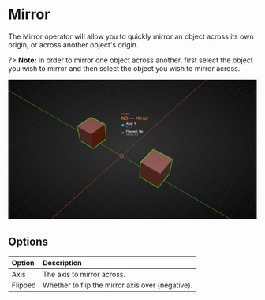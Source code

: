 # Mirror

The Mirror operator will allow you to quickly mirror an object across its own origin, or across another object's origin.

?> **Note:** in order to mirror one object across another, first select the object you wish to mirror and then select the object you wish to mirror across.

![Mirror Operator](../_media/mirror-out.jpg ':size=800')

## Options

| Option | Description |
| :------ | :----------- |
| Axis | The axis to mirror across. |
| Flipped | Whether to flip the mirror axis over (negative). |